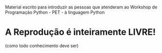 Material escrito para introduzir as pessoas que atenderam ao Workshop de
Programação Python - PET - à linguagem Python


# A Reprodução é inteiramente LIVRE!
(como todo conhecimento deve ser)
